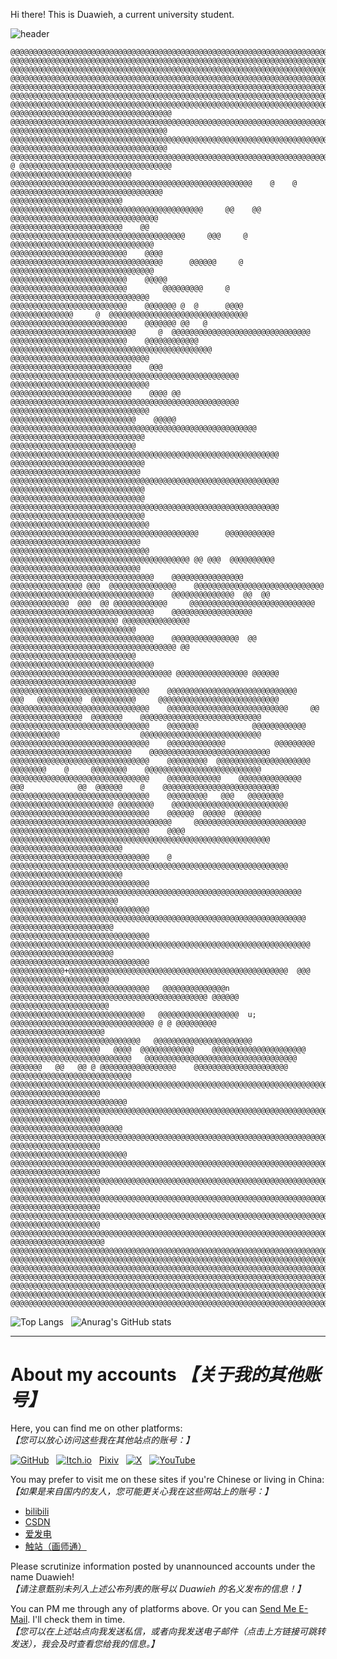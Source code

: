 Hi there! This is Duawieh, a current university student.

![header](https://img2.huashi6.com/images/resource/f813764634211/2024/02/29/22642_60200915892.jpg)

```
@@@@@@@@@@@@@@@@@@@@@@@@@@@@@@@@@@@@@@@@@@@@@@@@@@@@@@@@@@@@@@@@@@@@@@@@@@@@@@@@@@@@@@@@@@@@@@@@@@@@@@@@@@@@@@@@@@@@@@@@@@@@@@@@
@@@@@@@@@@@@@@@@@@@@@@@@@@@@@@@@@@@@@@@@@@@@@@@@@@@@@@@@@@@@@@@@@@@@@@@@@@@@@@@@@@@@@@@@@@@@@@@@@@@@@@@@@@@@@@@@@@@@@@@@@@@@@@@@
@@@@@@@@@@@@@@@@@@@@@@@@@@@@@@@@@@@@@@@@@@@@@@@@@@@@@@@@@@@@@@@@@@@@@@@@@@@@@@@@@@@@@@@@@@@@@@@@@@@@@@@@@@@@@@@@@@@@@@@@@@@@@@@@
@@@@@@@@@@@@@@@@@@@@@@@@@@@@@@@@@@@@@@@@@@@@@@@@@@@@@@@@@@@@@@@@@@@@@@@@@@@@@@@@@@@@@@@@@@@@@@@@@@@@@@@@@@@@@@@@@@@@@@@@@@@@@@@@
@@@@@@@@@@@@@@@@@@@@@@@@@@@@@@@@@@@@@@@@@@@@@@@@@@@@@@@@@@@@@@@@@@@@@@@@@@@@@@@@@@@@@@@@@@@@@@@@@@@@@@@@@@@@@@@@@@@@@@@@@@@@@@@@
@@@@@@@@@@@@@@@@@@@@@@@@@@@@@@@@@@@@@@@@@@@@@@@@@@@@@@@@@@@@@@@@@@@@@@@@@@@@@@@@@@@@@@@@@@@@@@@@@@@@@@@@@@@@@@@@@@@@@@@@@@@@@@@@
@@@@@@@@@@@@@@@@@@@@@@@@@@@@@@@@@@@@@@@@@@@@@@@@@@@@@@@@@@@@@@@@@@@@@@@@@@@@@@@@@@@@@@@@    @@@@@@@@@@@@@@@@@@@@@@@@@@@@@@@@@@@@
@@@@@@@@@@@@@@@@@@@@@@@@@@@@@@@@@@@@@@@@@@@@@@@@@@@@@@@@@@@@@@@@@@@@@@@@@@@@@@@@@@@@@@@      @@@@@@@@@@@@@@@@@@@@@@@@@@@@@@@@@@@
@@@@@@@@@@@@@@@@@@@@@@@@@@@@@@@@@@@@@@@@@@@@@@@@@@@@@@@@@@@@@@@@@@@@@@@@@@@@@@@@@@@@@        @@@@@@@@@@@@@@@@@@@@@@@@@@@@@@@@@@@
@@@@@@@@@@@@@@@@@@@@@@@@@@@@@@@@@@@@@@@@@@@@@@@@@@@@@@@@@@@@@@@@@@@@@@@@@@@@@@@@@@@@        @ @@@@@@@@@@@@@@@@@@@@@@@@@@@@@@@@@@
@@@@@@@@@@@@@@@@@@@@@@@@@@@  @@@@@@@@@@@@@@@@@@@@@@@@@@@@@@@@@@@@@@@@@@@@@@@@@@@@@@    @    @ @@@@@@@@@@@@@@@@@@@@@@@@@@@@@@@@@@
@@@@@@@@@@@@@@@@@@@@@@@@@             @@@@@@@@@@@@@@@@@@@@@@@@@@@@@@@@@@@@@@@@@@@     @@    @@ @@@@@@@@@@@@@@@@@@@@@@@@@@@@@@@@@
@@@@@@@@@@@@@@@@@@@@@@@@@    @@          @@@@@@@@@@@@@@@@@@@@@@@@@@@@@@@@@@@@@@@     @@@     @  @@@@@@@@@@@@@@@@@@@@@@@@@@@@@@@@
@@@@@@@@@@@@@@@@@@@@@@@@@@    @@@@         @@@@@@@@@@@@@@@@@@@@@@@@@@@@@@@@@@      @@@@@@     @ @@@@@@@@@@@@@@@@@@@@@@@@@@@@@@@@
@@@@@@@@@@@@@@@@@@@@@@@@@@    @@@@@           @@@@@@@@@@@@@@@@@@@@@@@@@@        @@@@@@@@@     @  @@@@@@@@@@@@@@@@@@@@@@@@@@@@@@@
@@@@@@@@@@@@@@@@@@@@@@@@@@    @@@@@@@ @  @      @@@@                       @@@@@@@@@@@@@@     @  @@@@@@@@@@@@@@@@@@@@@@@@@@@@@@@
@@@@@@@@@@@@@@@@@@@@@@@@@@    @@@@@@@ @@   @                 @@@@@@@@@@@@@@@@@@@@@@@@@@@@     @  @@@@@@@@@@@@@@@@@@@@@@@@@@@@@@@
@@@@@@@@@@@@@@@@@@@@@@@@@@    @@@@@@@@@@@@   @@@@@@@@@@@@@@@@@@@@@@@@@@@@@@@@@@@@@@@@@@@@@       @@@@@@@@@@@@@@@@@@@@@@@@@@@@@@@
@@@@@@@@@@@@@@@@@@@@@@@@@@@    @@@      @@@@@@@@@@@@@@@@@@@@@@@@@@@@@@@@@@@@@@@@@@@@@@@@@@@      @@@@@@@@@@@@@@@@@@@@@@@@@@@@@@@
@@@@@@@@@@@@@@@@@@@@@@@@@@@    @@@@ @@   @@@@@@@@@@@@@@@@@@@@@@@@@@@@@@@@@@@@@@@@@@@@@@@@@@@     @@@@@@@@@@@@@@@@@@@@@@@@@@@@@@@
@@@@@@@@@@@@@@@@@@@@@@@@@@@@    @@@@@ @@@@@@@@@@@@@@@@@@@@@@@@@@@@@@@@@@@@@@@@@@@@@@@@@@@@@@@     @@@@@@@@@@@@@@@@@@@@@@@@@@@@@@
@@@@@@@@@@@@@@@@@@@@@@@@@@@@     @@@@@@@@@@@@@@@@@@@@@@@@@@@@@@@@@@@@@@@@@@@@@@@@@@@@@@@@@@@@     @@@@@@@@@@@@@@@@@@@@@@@@@@@@@@
@@@@@@@@@@@@@@@@@@@@@@@@@@@@@    @@@@@@@@@@@@@@@@@@@@@@@@@@@@@@@@@@@@@@@@@@@@@@@@@@@@@@@@@@@@     @@@@@@@@@@@@@@@@@@@@@@@@@@@@@@
@@@@@@@@@@@@@@@@@@@@@@@@@@@@@@    @@@@@@@@@@@@@@@@@@@@@@@@@@@@@@@@@@@@@@@@@@@@@@@@@@@@@@@@@@@@    @@@@@@@@@@@@@@@@@@@@@@@@@@@@@@
@@@@@@@@@@@@@@@@@@@@@@@@@@@@@@@    @@@@@@@@@@@@@@@@@@@@@@@@@@@@@@@@@@@@@@@@@@      @@@@@@@@@@@     @@@@@@@@@@@@@@@@@@@@@@@@@@@@@
@@@@@@@@@@@@@@@@@@@@@@@@@@@@@@@    @@@@@@@@@@@@@@@@@@@@@@@@@@@@@@@@@@@@@@@@ @@ @@@  @@@@@@@@@@     @@@@@@@@@@@@@@@@@@@@@@@@@@@@@
@@@@@@@@@@@@@@@@@@@@@@@@@@@@@@@@    @@@@@@@@@@@@@@@@      @@@@@@@@@@@@@@@@ @@@  @@@@@@@@@@@@@@@    @@@@@@@@@@@@@@@@@@@@@@@@@@@@@
@@@@@@@@@@@@@@@@@@@@@@@@@@@@@@@@    @@@@@@@@@@@@@@  @@  @@  @@@@@@@@@@@@@  @@@  @@ @@@@@@@@@@@@     @@@@@@@@@@@@@@@@@@@@@@@@@@@@
@@@@@@@@@@@@@@@@@@@@@@@@@@@@@@@@    @@@@@@@@@@@@@@@@@@  @@@@@@@@@@@@@@@@@@@@@@@@ @@@@@@@@@@@@@@@    @@@@@@@@@@@@@@@@@@@@@@@@@@@@
@@@@@@@@@@@@@@@@@@@@@@@@@@@@@@@@    @@@@@@@@@@@@@@@  @@ @@@@@@@@@@@@@@@@@@@@@@@@@@@@@@@@@@@@@ @@    @@@@@@@@@@@@@@@@@@@@@@@@@@@@
@@@@@@@@@@@@@@@@@@@@@@@@@@@@@@@@    @@@@@@@@@@@@@@@@@@@@@@@@@@@@@@@@@@@@ @@@@@@@@@@@@@@@@ @@@@@@    @@@@@@@@@@@@@@@@@@@@@@@@@@@@
@@@@@@@@@@@@@@@@@@@@@@@@@@@@@@@    @@@@@@@@@@@@@@@@@@@@@@@@@@@@@    @@@   @@@@@@@@@@  @@@@@@@@@@     @@@@@@@@@@@@@@@@@@@@@@@@@@@
@@@@@@@@@@@@@@@@@@@@@@@@@@@@@@@    @@@@@@@@@@@@@@@@@@@@@@@@@@@     @@   @@@@@@@@@@@@@@@@  @@@@@@@    @@@@@@@@@@@@@@@@@@@@@@@@@@@
@@@@@@@@@@@@@@@@@@@@@@@@@@@@@@@    @@@@@@@            @@@@@@@@@@@@      @@@@@@@@@@@                  @@@@@@@@@@@@@@@@@@@@@@@@@@@
@@@@@@@@@@@@@@@@@@@@@@@@@@@@@@@    @@@@@@@@@@@@@           @@@@@@@@@  @@@@@@@@@@@@@@@@@@@@@@@@@@@    @@@@@@@@@@@@@@@@@@@@@@@@@@@
@@@@@@@@@@@@@@@@@@@@@@@@@@@@@@@    @@@@@@@@@  @@@@@@@@@@@@@@@@@@@@@     @@@@@@@@    @     @@@@@@@@    @@@@@@@@@@@@@@@@@@@@@@@@@@
@@@@@@@@@@@@@@@@@@@@@@@@@@@@@@@    @@@@@@@@@@@@    @@@@@@@@@@@@@@   @@@            @@  @@@@@@    @    @@@@@@@@@@@@@@@@@@@@@@@@@@
@@@@@@@@@@@@@@@@@@@@@@@@@@@@@@@    @@@@@@@@@   @@@   @@@@@@@@     @@@@@@@@@@@@@@@@@@@@@@@ @@@@@@@@    @@@@@@@@@@@@@@@@@@@@@@@@@@
@@@@@@@@@@@@@@@@@@@@@@@@@@@@@@@    @@@@@@  @@@@@  @@@@@@      @@@@@@@@@@@@@@@@@@@@@@@@@@@@@@@@@@@@     @@@@@@@@@@@@@@@@@@@@@@@@@
@@@@@@@@@@@@@@@@@@@@@@@@@@@@@@@    @@@@  @@@@@@@@@@@@@@@@@@@@@@@@@@@@@@@@@@@@@@@@@@@@@@@@@@@@@@@@@@    @@@@@@@@@@@@@@@@@@@@@@@@@
@@@@@@@@@@@@@@@@@@@@@@@@@@@@@@@    @ @@@@@@@@@@@@@@@@@@@@@@@@@@@@@@@@@@@@@@@@@@@@@@@@@@@@@@@@@@@@@@    @@@@@@@@@@@@@@@@@@@@@@@@@
@@@@@@@@@@@@@@@@@@@@@@@@@@@@@@@    @@@@@@@@@@@@@@@@@@@@@@@@@@@@@@@@@@@@@@@@@@@@@@@@@@@@@@@@@@@@@@@@@    @@@@@@@@@@@@@@@@@@@@@@@@
@@@@@@@@@@@@@@@@@@@@@@@@@@@@@@@   @@@@@@@@@@@@@@@@@@@@@@@@@@@@@@@@@@@@@@@@@@@@@@@@@@@@@@@@@@@@@@@@@@     @@@@@@@@@@@@@@@@@@@@@@@
@@@@@@@@@@@@@@@@@@@@@@@@@@@@@@@   @@@@@@@@@@@@@@@@@@@@@@@@@@@@@@@@@@@@@@@@@@@@@@@@@@@@@@@@@@@@@@@@@@@    @@@@@@@@@@@@@@@@@@@@@@@
@@@@@@@@@@@@@@@@@@@@@@@@@@@@@@@   @@@@@@@@@@@@+@@@@@@@@@@@@@@@@@@@@@@@@@@@@@@@@@@@@@@@@@@@@@@@@@  @@@     @@@@@@@@@@@@@@@@@@@@@@
@@@@@@@@@@@@@@@@@@@@@@@@@@@@@@@   @@@@@@@@@@@@@@n  @@@@@@@@@@@@@@@@@@@@@@@@@@@@@@@@@@@@@@@@@@@@ @@@@@@    @@@@@@@@@@@@@@@@@@@@@@
@@@@@@@@@@@@@@@@@@@@@@@@@@@@@@   @@@@@@@@@@@@@@@@@@  u; @@@@@@@@@@@@@@@@@@@@@@@@@@@@@@@@ @ @ @@@@@@@@@     @@@@@@@@@@@@@@@@@@@@@
@@@@@@@@@@@@@@@@@@@@@@@@@@@@@   @@@@@@@@@@@@@@@@@@@@@@        @@@@@@@@@@@@@@@@@@@@   @@@@  @@@@@@@@@@@@    @@@@@@@@@@@@@@@@@@@@@
@@@@@@@@@@@@@@@@@@@@@@@@@@@   @@@@@@@@@@@@@@@@@@@@@@@@@@@@@@@@@@  @@@@@@@   @@   @@ @ @@@@@@@@@@@@@@@@@    @@@@@@@@@@@@@@@@@@@@@
@@@@@@@@@@@@@@@@@@@@@@@@@@@  @@@@@@@@@@@@@@@@@@@@@@@@@@@@@@@@@@@@@@@@@@@@@@@@@@@@@@@@@@@@@@@@@@@@@@@@@@     @@@@@@@@@@@@@@@@@@@@
@@@@@@@@@@@@@@@@@@@@@@@@@@  @@@@@@@@@@@@@@@@@@@@@@@@@@@@@@@@@@@@@@@@@@@@@@@@@@@@@@@@@@@@@@@@@@@@@@@@@@@     @@@@@@@@@@@@@@@@@@@@
@@@@@@@@@@@@@@@@@@@@@@@@@  @@@@@@@@@@@@@@@@@@@@@@@@@@@@@@@@@@@@@@@@@@@@@@@@@@@@@@@@@@@@@@@@@@@@@@@@@@@@@    @@@@@@@@@@@@@@@@@@@@
@@@@@@@@@@@@@@@@@@@@@@@@@@ @@@@@@@@@@@@@@@@@@@@@@@@@@@@@@@@@@@@@@@@@@@@@@@@@@@@@@@@@@@@@@@@@@@@@@@@@@@@@    @@@@@@@@@@@@@@@@@@@@
@@@@@@@@@@@@@@@@@@@@@@@@@@@@@@@@@@@@@@@@@@@@@@@@@@@@@@@@@@@@@@@@@@@@@@@@@@@@@@@@@@@@@@@@@@@@@@@@@@@@@@@@    @@@@@@@@@@@@@@@@@@@@
@@@@@@@@@@@@@@@@@@@@@@@@@@@@@@@@@@@@@@@@@@@@@@@@@@@@@@@@@@@@@@@@@@@@@@@@@@@@@@@@@@@@@@@@@@@@@@@@@@@@@@@@    @@@@@@@@@@@@@@@@@@@@
@@@@@@@@@@@@@@@@@@@@@@@@@@@@@@@@@@@@@@@@@@@@@@@@@@@@@@@@@@@@@@@@@@@@@@@@@@@@@@@@@@@@@@@@@@@@@@@@@@@@@@@@    @@@@@@@@@@@@@@@@@@@@
@@@@@@@@@@@@@@@@@@@@@@@@@@@@@@@@@@@@@@@@@@@@@@@@@@@@@@@@@@@@@@@@@@@@@@@@@@@@@@@@@@@@@@@@@@@@@@@@@@@@@@@@   @@@@@@@@@@@@@@@@@@@@@
@@@@@@@@@@@@@@@@@@@@@@@@@@@@@@@@@@@@@@@@@@@@@@@@@@@@@@@@@@@@@@@@@@@@@@@@@@@@@@@@@@@@@@@@@@@@@@@@@@@@@@@@@@@@@@@@@@@@@@@@@@@@@@@@
@@@@@@@@@@@@@@@@@@@@@@@@@@@@@@@@@@@@@@@@@@@@@@@@@@@@@@@@@@@@@@@@@@@@@@@@@@@@@@@@@@@@@@@@@@@@@@@@@@@@@@@@@@@@@@@@@@@@@@@@@@@@@@@@
@@@@@@@@@@@@@@@@@@@@@@@@@@@@@@@@@@@@@@@@@@@@@@@@@@@@@@@@@@@@@@@@@@@@@@@@@@@@@@@@@@@@@@@@@@@@@@@@@@@@@@@@@@@@@@@@@@@@@@@@@@@@@@@@
@@@@@@@@@@@@@@@@@@@@@@@@@@@@@@@@@@@@@@@@@@@@@@@@@@@@@@@@@@@@@@@@@@@@@@@@@@@@@@@@@@@@@@@@@@@@@@@@@@@@@@@@@@@@@@@@@@@@@@@@@@@@@@@@
@@@@@@@@@@@@@@@@@@@@@@@@@@@@@@@@@@@@@@@@@@@@@@@@@@@@@@@@@@@@@@@@@@@@@@@@@@@@@@@@@@@@@@@@@@@@@@@@@@@@@@@@@@@@@@@@@@@@@@@@@@@@@@@@
@@@@@@@@@@@@@@@@@@@@@@@@@@@@@@@@@@@@@@@@@@@@@@@@@@@@@@@@@@@@@@@@@@@@@@@@@@@@@@@@@@@@@@@@@@@@@@@@@@@@@@@@@@@@@@@@@@@@@@@@@@@@@@@@
@@@@@@@@@@@@@@@@@@@@@@@@@@@@@@@@@@@@@@@@@@@@@@@@@@@@@@@@@@@@@@@@@@@@@@@@@@@@@@@@@@@@@@@@@@@@@@@@@@@@@@@@@@@@@@@@@@@@@@@@@@@@@@@@
```

![Top Langs](https://github-readme-stats.vercel.app/api/top-langs/?username=Duawieh&layout=compact&theme=tokyonight) &nbsp; ![Anurag's GitHub stats](https://github-readme-stats.vercel.app/api?username=Duawieh&show_icons=true&theme=tokyonight&hide=stars,prs)


------

# About my accounts *【关于我的其他账号】*



Here, you can find me on other platforms:  
*【您可以放心访问这些我在其他站点的账号：】*

[![GitHub](https://img.shields.io/badge/github-%23121011.svg?style=Social&logo=github&logoColor=white)](https://github.com/Duawieh) &nbsp; [![Itch.io](https://img.shields.io/badge/Itch-%23FF0B34.svg?style=Social&logo=Itch.io&logoColor=white)](https://itch.io/profile/duawieh/) &nbsp; [Pixiv](https://www.pixiv.net/users/66958913) &nbsp; [![X](https://img.shields.io/badge/X-%23000000.svg?style=Social&logo=X&logoColor=white)](https://twitter.com/Duawieh_Chaser) &nbsp; [![YouTube](https://img.shields.io/badge/YouTube-%23FF0000.svg?style=Social&logo=YouTube&logoColor=white)](https://www.youtube.com/@Duawieh)

You may prefer to visit me on these sites if you're Chinese or living in China:  
*【如果是来自国内的友人，您可能更关心我在这些网站上的账号：】*

- [bilibili](https://space.bilibili.com/391569000)
- [CSDN](https://blog.csdn.net/qq_42097628)
- [爱发电](https://afdian.net/a/duawieh)
- [触站（画师通）](https://www.huashi6.com/painter/51469)

Please scrutinize information posted by unannounced accounts under the name Duawieh!  
*【请注意甄别未列入上述公布列表的账号以 Duawieh 的名义发布的信息！】*

You can PM me through any of platforms above. Or you can [Send Me E-Mail](mailto:duawiehpublic@outlook.com). I'll check them in time.  
*【您可以在上述站点向我发送私信，或者向我发送电子邮件（点击上方链接可跳转发送），我会及时查看您给我的信息。】*
